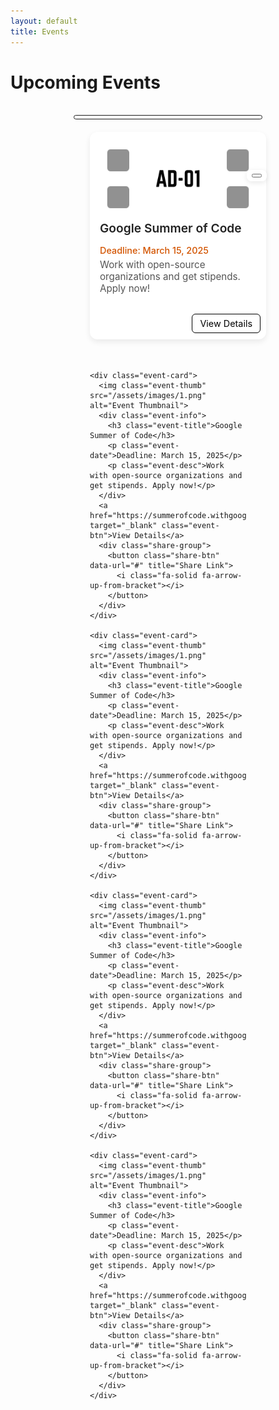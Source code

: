 ```yaml
---
layout: default
title: Events
---
```


<!-- <meta charset="UTF-8">
  <meta name="viewport" content="width=device-width, initial-scale=1.0">
  <link rel="stylesheet" href="https://cdnjs.cloudflare.com/ajax/libs/font-awesome/6.5.0/css/all.min.css?" />
  <link rel="stylesheet" href="/assets/css/semester.css">
  <link rel="stylesheet" href="/assets/css/subject.css">
  <link rel="stylesheet" href="/assets/css/breadcrumb.css">
  <link rel="stylesheet" href="/assets/css/content.css"> -->

<style>
  /* Container for all cards */
  .events-container {
    display: grid;
    grid-template-columns: repeat(auto-fill, 250px);
    justify-content: center;
    gap: 20px;
    padding: 5px 20px;
  }


  .event-card {
    background: #fff;
    border-radius: 12px;
    padding: 16px;
    box-shadow: 0 4px 8px rgba(0, 0, 0, 0.1);
    margin: 12px 0;
    display: flex;
    flex-direction: column;
    gap: 8px;
    transition: transform 0.2s ease, box-shadow 0.2s ease;
    width: 100%;
    height: 300px;
  }

  .event-card:hover {
    transform: translateY(-3px);
    box-shadow: 0 6px 12px rgba(0, 0, 0, 0.15);
  }

  .event-title {
    font-size: 1.1rem;
    font-weight: 600;
    color: #333;
    margin: 0;
  }

  .event-date {
    font-size: 0.9rem;
    color: #777;
    margin: 0;
  }

  .event-desc {
    font-size: 0.95rem;
    color: #555;
    margin: 0 0 8px 0;
  }

  .event-btn {
    align-self: flex-start;
    background: #ffffff;
    color: #000000;
    text-decoration: none;
    padding: 6px 12px;
    border-radius: 6px;
    font-size: 0.9rem;
    transition: background 0.2s ease;
    position: absolute;
    right: 9px;
    bottom: 10px;
    border: 1px solid black;
  }

  .event-btn1 {
    align-self: flex-start;
    background: #ffffff;
    color: #000000;
    text-decoration: none;
    padding: 6px 12px;
    border-radius: 6px;
    font-size: 0.9rem;
    transition: background 0.2s ease;
    position: absolute;
    right: 9px;
    bottom: 50px;
    border: 1px solid black;
  }

  .event-btn:hover {
    background: #000000;
    color: #ffffff;
  }

  .event-card {
    background: #fff;
    border-radius: 12px;
    box-shadow: 0 4px 10px rgba(0, 0, 0, 0.08);
    padding: 16px;
    position: relative;
    margin: 15px 0;
    transition: transform 0.2s ease, box-shadow 0.2s ease;
  }

  .event-card:hover {
    transform: translateY(-3px);
    box-shadow: 0 6px 14px rgba(0, 0, 0, 0.12);
  }

  .event-title {
    font-size: 1.2rem;
    font-weight: 600;
    margin-bottom: 15px;
    color: #222;
  }

  .event-desc {
    font-size: 0.95rem;
    color: #555;
    margin-bottom: 10px;
  }

  .event-date {
    font-size: 0.9rem;
    font-weight: 500;
    color: #d35400;
    margin-bottom: 5px;
    /* Leaves space for buttons */
  }

  .card-actions {
    position: absolute;
    bottom: 12px;
    left: 16px;
    right: 16px;
    display: flex;
    justify-content: space-between;
  }

  .btn-open,
  .btn-share {
    background: #007bff;
    color: #fff;
    padding: 8px 14px;
    font-size: 0.85rem;
    border: none;
    border-radius: 6px;
    cursor: pointer;
    text-decoration: none;
    transition: background 0.2s ease;
  }

  .btn-open:hover {
    background: #0056b3;
  }

  .btn-share {
    background: #28a745;
  }

  .btn-share:hover {
    background: #1e7e34;
  }

  .share-group {
    position: absolute;
    right: -1px;
    bottom: 253px;
    display: flex;
    gap: 6px;
    background: rgba(255, 255, 255, 0.9);
    padding: 6px 8px;
    border-radius: 8px;
    box-shadow: 0 2px 8px rgba(0, 0, 0, 0.1);
    z-index: 2;
  }

  .main-content {
    padding: 75px 70px 80px 10px;
  }

  @media (max-width: 677px) {
    .events-container {
      gap: 0px;
      grid-template-columns: repeat(auto-fill, 350px);
    }

    .main-content {
      padding: 80px 10px 80px 10px;
    }

  }
</style>


<h1>Upcoming Events</h1><br>

<div  id="events-message">
<div
  style="display:none; text-align:center; padding:20px; max-width:500px; margin:auto; background:#f8f8f8; border-radius:10px; box-shadow:0 2px 6px rgba(0,0,0,0.1);">
  <h2>Unlock Exclusive Opportunities 🚀</h2>
  <p>Sign in and install our app to explore <b>amazing events, internships, hackathons, and scholarships</b> tailored
    for you.</p>
  <p>Benefits of logging in & installing:</p>
  <ul style="text-align:left; display:inline-block; margin-top:10px;">
    <li>🎯 Personalized event recommendations</li>
    <li>📩 Instant notifications before deadlines</li>
    <li>📥 Offline access via our PWA</li>
    <li>🤝 Connect & share events with friends</li>
  </ul>
  <div style="margin-top:10px;">
    <button id="login-btn"
      style="display:none; padding:10px 20px; background:#007bff; color:white; border:none; border-radius:6px; cursor:pointer;">Login
      to Continue</button>
    <button id="install-btn"
      style="display:none; padding:10px 20px; background:#28a745; color:white; border:none; border-radius:6px; cursor:pointer;">
      Install App
    </button>
  </div>

  <div id="mac-ios-banner" style="display:none;"><h3>tretyr</h3>
    <img src="https://global-uploads.webflow.com/608d884fb0c441100e04eee7/629a6f3aabdbeb309eb8cb23_How%20to%20Add%20Momentum%20(iOS)%20to%20Home%20Screen%20pt%202.jpg" alt="Special Banner" />

    
  </div>
</div>
</div>

<div id="events-content">


  <center>
    <div class='onesignal-customlink-container'
      style="border: 1px solid; border-radius: 15px; padding-top: 5px; width: 300px;"></div>
  </center>


  <div class="events-container">
    <div class="event-card">
      <img class="event-thumb" src="/assets/images/1.png" alt="Event Thumbnail">
      <div class="event-info">
        <h3 class="event-title">Google Summer of Code</h3>
        <p class="event-date">Deadline: March 15, 2025</p>
        <p class="event-desc">Work with open-source organizations and get stipends. Apply now!</p>
      </div>
      <a href="https://summerofcode.withgoogle.com/" target="_blank" class="event-btn">View Details</a>
      <div class="share-group">
        <button class="share-btn" data-url="#" title="Share Link">
          <i class="fa-solid fa-arrow-up-from-bracket"></i>
        </button>
      </div>
    </div>

    <div class="event-card">
      <img class="event-thumb" src="/assets/images/1.png" alt="Event Thumbnail">
      <div class="event-info">
        <h3 class="event-title">Google Summer of Code</h3>
        <p class="event-date">Deadline: March 15, 2025</p>
        <p class="event-desc">Work with open-source organizations and get stipends. Apply now!</p>
      </div>
      <a href="https://summerofcode.withgoogle.com/" target="_blank" class="event-btn">View Details</a>
      <div class="share-group">
        <button class="share-btn" data-url="#" title="Share Link">
          <i class="fa-solid fa-arrow-up-from-bracket"></i>
        </button>
      </div>
    </div>

    <div class="event-card">
      <img class="event-thumb" src="/assets/images/1.png" alt="Event Thumbnail">
      <div class="event-info">
        <h3 class="event-title">Google Summer of Code</h3>
        <p class="event-date">Deadline: March 15, 2025</p>
        <p class="event-desc">Work with open-source organizations and get stipends. Apply now!</p>
      </div>
      <a href="https://summerofcode.withgoogle.com/" target="_blank" class="event-btn">View Details</a>
      <div class="share-group">
        <button class="share-btn" data-url="#" title="Share Link">
          <i class="fa-solid fa-arrow-up-from-bracket"></i>
        </button>
      </div>
    </div>

    <div class="event-card">
      <img class="event-thumb" src="/assets/images/1.png" alt="Event Thumbnail">
      <div class="event-info">
        <h3 class="event-title">Google Summer of Code</h3>
        <p class="event-date">Deadline: March 15, 2025</p>
        <p class="event-desc">Work with open-source organizations and get stipends. Apply now!</p>
      </div>
      <a href="https://summerofcode.withgoogle.com/" target="_blank" class="event-btn">View Details</a>
      <div class="share-group">
        <button class="share-btn" data-url="#" title="Share Link">
          <i class="fa-solid fa-arrow-up-from-bracket"></i>
        </button>
      </div>
    </div>

    <div class="event-card">
      <img class="event-thumb" src="/assets/images/1.png" alt="Event Thumbnail">
      <div class="event-info">
        <h3 class="event-title">Google Summer of Code</h3>
        <p class="event-date">Deadline: March 15, 2025</p>
        <p class="event-desc">Work with open-source organizations and get stipends. Apply now!</p>
      </div>
      <a href="https://summerofcode.withgoogle.com/" target="_blank" class="event-btn">View Details</a>
      <div class="share-group">
        <button class="share-btn" data-url="#" title="Share Link">
          <i class="fa-solid fa-arrow-up-from-bracket"></i>
        </button>
      </div>
    </div>

  </div>

</div>

<script>
  document.addEventListener("DOMContentLoaded", async function () {
    const eventsContent = document.getElementById("events-content");
    const eventsMessage = document.getElementById("events-message");
    const loginBtn = document.getElementById("login-btn");
    const installBtn = document.getElementById("install-btn");
    let deferredPrompt = null;

    function isIOS() {
      return /iPad|iPhone|iPod/.test(navigator.userAgent) && !window.MSStream;
    }

    function isPWAInstalled() {
      // Detects PWA installation
      return window.matchMedia('(display-mode: standalone)').matches || window.navigator.standalone;
    }

    function isChromeLike() {
      // Basic Chrome/Chromium detection for desktop/mobile
      return /Chrome|CriOS|Chromium/i.test(navigator.userAgent) && !isIOS();
    }

    // Handle PWA install prompt (for Android/desktop)
    window.addEventListener('beforeinstallprompt', (e) => {
      e.preventDefault();
      deferredPrompt = e;
      if (!isPWAInstalled()) {
        installBtn.style.display = 'inline-block';
      }
    });

    installBtn.addEventListener("click", async () => {
      if (isIOS() && !isPWAInstalled()) {
        // iOS fallback instructions
        alert(
          "How to install on iOS:\n\n1. Tap the Share icon in Safari.\n2. Scroll down and select 'Add to Home Screen'.\n3. Tap 'Add' on the top-right.\n\nOpen the installed app from your home screen."
        );
        return;
      }

      if (deferredPrompt) {
        deferredPrompt.prompt();
        const choiceResult = await deferredPrompt.userChoice;
        if (choiceResult.outcome === 'accepted') {
          console.log('User accepted the install prompt');
        } else {
          console.log('User dismissed the install prompt');
        }
        deferredPrompt = null;
      } else {
        // fallback for browsers with no beforeinstallprompt
        alert("To install the app, open your browser menu and tap 'Add to Home Screen'!");
      }
    });

    loginBtn.addEventListener("click", () => {
      window.location.href = "/login/";
    });

    async function checkAccess() {
      if (!window.supabase) {
        console.error("Supabase not initialized. Ensure auth.js is loaded first.");
        return;
      }

      const { data: { user } } = await supabase.auth.getUser();
      const installed = isPWAInstalled();

      // iOS logic: show events only if opened as PWA
      if (isIOS()) {
        if (user && installed) {
          eventsContent.style.display = "grid";
          eventsMessage.style.display = "none";
        } else {
          eventsContent.style.display = "none";
          eventsMessage.style.display = "block";
          loginBtn.style.display = user ? "none" : "inline-block";
          if (installed) installBtn.style.display = "none";
        }
        return;
      }

      // Chrome/desktop logic: show events if user is logged in and PWA installed (even if browsing in Chrome)
      if (isChromeLike()) {
        // We rely on Supabase login; installed check can be enhanced via server if needed
        if (user) {
          eventsContent.style.display = "grid";
          eventsMessage.style.display = "none";
        } else {
          eventsContent.style.display = "none";
          eventsMessage.style.display = "block";
          loginBtn.style.display = "inline-block";
        }
        return;
      }

      // Default fallback for other browsers
      if (user && installed) {
        eventsContent.style.display = "grid";
        eventsMessage.style.display = "none";
      } else {
        eventsContent.style.display = "none";
        eventsMessage.style.display = "block";
        loginBtn.style.display = user ? "none" : "inline-block";
        if (installed) installBtn.style.display = "none";
      }
    }

    await checkAccess();
    supabase.auth.onAuthStateChange(() => {
      checkAccess();
    });

    // Share button logic
    document.querySelectorAll(".share-btn").forEach(btn => {
      btn.addEventListener("click", () => {
        const shareUrl = window.location.origin + btn.getAttribute("data-url");
        if (navigator.share) {
          navigator.share({
            title: "Check this new upcoming event",
            text: "Pune University:",
            url: shareUrl
          }).catch(err => console.error("Sharing failed:", err));
        } else {
          navigator.clipboard.writeText(shareUrl)
            .then(() => alert("Link copied to clipboard!"))
            .catch(() => alert("Failed to copy link"));
        }
      });
    });
  });
</script>
<script>
  // Detect if user is logged in (replace with your login check logic)
  function isUserLoggedIn() {
    return !!localStorage.getItem("userLoggedIn");
    // Change this to your own login logic
  }

  // Detect if PWA is installed (works for Chrome/Android/PC and iOS standalone mode)
  function isPWAInstalled() {
    return window.matchMedia('(display-mode: standalone)').matches || window.navigator.standalone === true;
  }

  function isIOS() {
    return /iPhone|iPad|iPod/i.test(navigator.userAgent);
  }

  function isChrome() {
    return /Chrome/i.test(navigator.userAgent) && !isIOS();
  }

  window.addEventListener('DOMContentLoaded', function () {
    const eventsTab = document.getElementById('events-tab'); // Change to your events tab ID
    const installGuide = document.getElementById('install-guide'); // Optional install button
    const popup = document.createElement('div');
    popup.style.position = 'fixed';
    popup.style.bottom = '10px';
    popup.style.left = '50%';
    popup.style.transform = 'translateX(-50%)';
    popup.style.background = '#ffdddd';
    popup.style.padding = '10px 15px';
    popup.style.borderRadius = '8px';
    popup.style.color = '#333';
    popup.style.fontSize = '14px';
    popup.style.zIndex = '9999';
    popup.style.display = 'none';
    document.body.appendChild(popup);

    if (isIOS()) {
      if (isPWAInstalled()) {
        // iOS PWA app
        if (isUserLoggedIn()) {
          eventsTab.style.display = 'block';
        } else {
          eventsTab.style.display = 'none';
        }
      } else {
        // iOS Safari (not installed)
        eventsTab.style.display = 'none';
        popup.textContent = 'Events are only available in the installed app. Please "Add to Home Screen".';
        popup.style.display = 'block';
        if (installGuide) installGuide.style.display = 'none'; // iOS has no install prompt
      }
    } else if (isChrome()) {
      // Chrome on PC/Android
      if (isPWAInstalled() && isUserLoggedIn()) {
        eventsTab.style.display = 'block';
      } else {
        eventsTab.style.display = 'none';
      }
    } else {
      // Other browsers: Keep normal logic (no change)
      eventsTab.style.display = isUserLoggedIn() ? 'block' : 'none';
    }
  });
</script>

<script>
  function isMacOrIOS() {
    const ua = navigator.userAgent || navigator.vendor || window.opera;

    // Detect iOS (iPhone/iPad/iPod)
    const iOS = /iPad|iPhone|iPod/.test(ua) && !window.MSStream;

    // Detect macOS
    const mac = navigator.platform.toUpperCase().indexOf('MAC') >= 0;

    return iOS || mac;
  }

  document.addEventListener("DOMContentLoaded", function () {
    if (isMacOrIOS()) {
      document.getElementById("mac-ios-banner").style.display = "block";
    }
  });
</script>